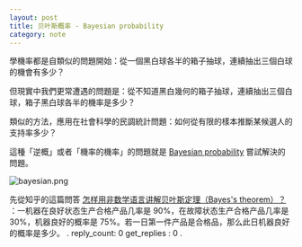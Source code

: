 ```yaml
---
layout: post
title: 贝叶斯概率 - Bayesian probability
category: note
---
```

學機率都是自類似的問題開始：從一個黑白球各半的箱子抽球，連續抽出三個白球的機會有多少？ 

但現實中我們更常遭遇的問題是：從不知道黑白幾何的箱子抽球，連續抽出三個白球，箱子黑白球各半的機率是多少？ 

類似的方法，應用在社會科學的民調統計問題：如何從有限的樣本推斷某候選人的支持率多少？

這種「逆概」或者「機率的機率」的問題就是 [Bayesian probability](https://zh.wikipedia.org/wiki/%E8%B4%9D%E5%8F%B6%E6%96%AF%E6%A6%82%E7%8E%87) 嘗試解決的問題。

![bayesian.png](/upload/a06e7e92aab789db234532e5c11d9ac2.png)

先從知乎的這篇問答 [怎样用非数学语言讲解贝叶斯定理（Bayes's theorem）？](https://www.zhihu.com/question/19725590) ：一机器在良好状态生产合格产品几率是 90%，在故障状态生产合格产品几率是 30%，机器良好的概率是 75%。若一日第一件产品是合格品，那么此日机器良好的概率是多少。
.
reply_count: 0
get_replies : 0
.
